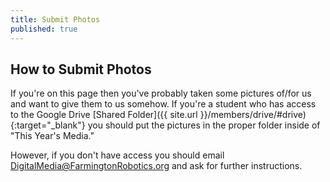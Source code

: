 ```yaml
---
title: Submit Photos
published: true
---
```

## How to Submit Photos
If you're on this page then you've probably taken some pictures of/for us and want to give them to us somehow. If you're a student who has access to the Google Drive [Shared Folder]({{ site.url }}/members/drive/#drive){:target="_blank"} you should put the pictures in the proper folder inside of "This Year's Media."

However, if you don't have access you should email [DigitalMedia@FarmingtonRobotics.org](mailto:digitalmedia@farmingtonrobotics.org) and ask for further instructions.
